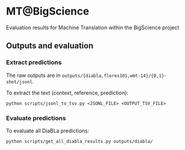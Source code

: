 # MT@BigScience

Evaluation results for Machine Translation within the BigScience project

## Outputs and evaluation


### Extract predictions
The raw outputs are in `outputs/{diabla,flores101,wmt-14}/{0,1}-shot/jsonl`.

To extract the text (context, reference, prediction): 
```
python scripts/jsonl_to_tsv.py <JSONL_FILE> <OUTPUT_TSV_FILE>
```

### Evaluate predictions

To evaluate all DiaBLa predictions:
```
python scripts/get_all_diabla_results.py outputs/diabla/
```
